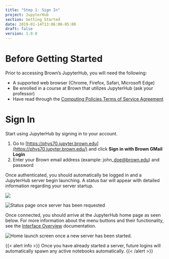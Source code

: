 ```yaml
---
title: "Step 1: Sign In"
project: JupyterHub
section: Getting Started
date: 2019-01-14T13:06:08-05:00
draft: false
version: 1.0.0
---
```


# Before Getting Started

 Prior to accessing Brown’s JupyterHub, you will need the following:

*  A supported web browser \(Chrome, Firefox, Safari, Microsoft Edge\)
*  Be enrolled in a course at Brown that utilizes JupyterHub \(ask your professor\)
*  Have read through the [Computing Policies Terms of Service Agreement](../computing-policy.md#brown-jupyterhub-terms-and-service-agreement)

# Sign In

 Start using JupyterHub by signing in to your account.

1.  Go to [https://phys70.jupyter.brown.edu](https://phys70.jupyter.brown.edu/) and click **Sign in with Brown GMail Login**
2.  Enter your Brown email address \(example: john\_doe@brown.edu\) and password

Once authenticated, you should automatically be logged in and a JupyterHub server begin launching. A status bar will appear with detailed information regarding your server startup.

![](../.gitbook/assets/image%20%282%29.png)

![Status page once server has been requested](../.gitbook/assets/screenshot-from-2018-08-29-15-30-05.png)

Once connected, you should arrive at the JupyterHub home page as seen below. For more information about the menu buttons and their functionality, see the [Interface Overview](../help-and-support/interface-overview.md) documentation.

![Home launch screen once a new server has been started.](../.gitbook/assets/home.png)

{{< alert info >}}
 Once you have already started a server, future logins will automatically spawn any active notebooks automatically.
{{< /alert >}}
